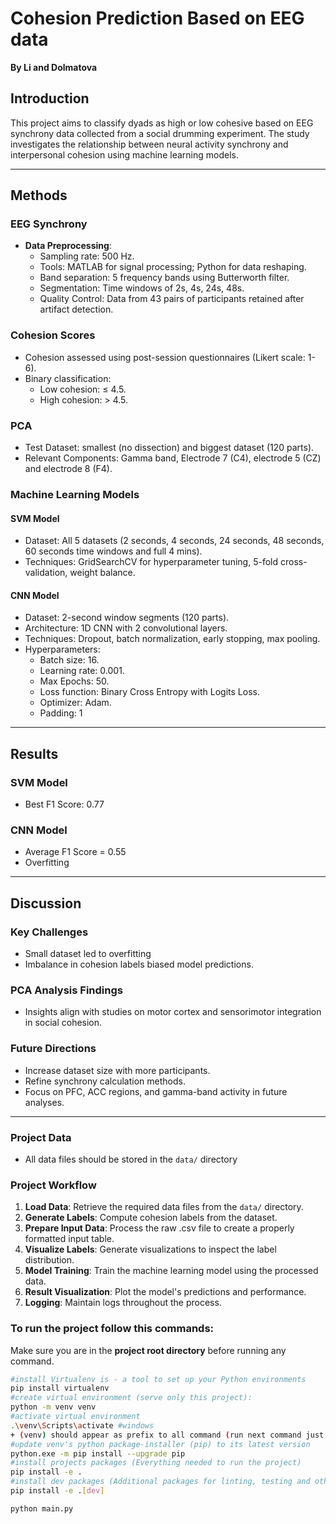 # Cohesion Prediction Based on EEG data
**By Li and Dolmatova**

## Introduction  
This project aims to classify dyads as high or low cohesive based on EEG synchrony data collected from a social drumming experiment. The study investigates the relationship between neural activity synchrony and interpersonal cohesion using machine learning models.  

---

## Methods  

### EEG Synchrony  
- **Data Preprocessing**:  
  - Sampling rate: 500 Hz.  
  - Tools: MATLAB for signal processing; Python for data reshaping.  
  - Band separation: 5 frequency bands using Butterworth filter.  
  - Segmentation: Time windows of 2s, 4s, 24s, 48s. 
  - Quality Control: Data from 43 pairs of participants retained after artifact detection.


### Cohesion Scores  
- Cohesion assessed using post-session questionnaires (Likert scale: 1-6).  
- Binary classification:  
  - Low cohesion: ≤ 4.5.  
  - High cohesion: > 4.5.

### PCA 
- Test Dataset: smallest (no dissection) and biggest dataset (120 parts).
- Relevant Components: Gamma band, Electrode 7 (C4), electrode 5 (CZ) and electrode 8 (F4).

### Machine Learning Models  

#### SVM Model  
- Dataset: All 5 datasets (2 seconds, 4 seconds, 24 seconds, 48 seconds, 60 seconds time windows and full 4 mins).  
- Techniques: GridSearchCV for hyperparameter tuning, 5-fold cross-validation, weight balance.

#### CNN Model  
- Dataset: 2-second window segments (120 parts).
- Architecture: 1D CNN with 2 convolutional layers.  
- Techniques: Dropout, batch normalization, early stopping, max pooling.  
- Hyperparameters:  
  - Batch size: 16.  
  - Learning rate: 0.001.  
  - Max Epochs: 50.  
  - Loss function: Binary Cross Entropy with Logits Loss.  
  - Optimizer: Adam.  
  - Padding: 1

---

## Results  

### SVM Model  
- Best F1 Score: 0.77

### CNN Model  
- Average F1 Score =  0.55
- Overfitting 

---

## Discussion  

### Key Challenges  
- Small dataset led to overfitting  
- Imbalance in cohesion labels biased model predictions.  

### PCA Analysis Findings  
- Insights align with studies on motor cortex and sensorimotor integration in social cohesion.

### Future Directions  
- Increase dataset size with more participants.  
- Refine synchrony calculation methods.  
- Focus on PFC, ACC regions, and gamma-band activity in future analyses.

---

### Project Data
- All data files should be stored in the `data/` directory

### Project Workflow

1. **Load Data**: Retrieve the required data files from the `data/` directory.
2. **Generate Labels**: Compute cohesion labels from the dataset.
3. **Prepare Input Data**: Process the raw .csv file to create a properly formatted input table.
4. **Visualize Labels**: Generate visualizations to inspect the label distribution.
5. **Model Training**: Train the machine learning model using the processed data.
6. **Result Visualization**: Plot the model's predictions and performance.
7. **Logging**: Maintain logs throughout the process.

### To run the project follow this commands:
Make sure you are in the **project root directory** before running any command.

```bash 
#install Virtualenv is - a tool to set up your Python environments
pip install virtualenv
#create virtual environment (serve only this project):
python -m venv venv
#activate virtual environment
.\venv\Scripts\activate #windows
+ (venv) should appear as prefix to all command (run next command just after activating venv)
#update venv's python package-installer (pip) to its latest version
python.exe -m pip install --upgrade pip
#install projects packages (Everything needed to run the project)
pip install -e .
#install dev packages (Additional packages for linting, testing and other developer tools)
pip install -e .[dev]

python main.py
``` 